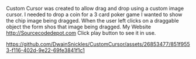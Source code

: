 Custom Cursor was created to allow drag and drop using a custom image cursor. I needed to drop a coin for a 3 card poker game I wanted to show the chip image being dragged. When the user left clicks on a draggable object the form shos that image being dragged. My Website http://Sourcecodedepot.com Click play button to see it in use.


https://github.com/DwainSnickles/CustomCursor/assets/26853477/851f9553-f116-402d-9e22-69fe3841f1c1

